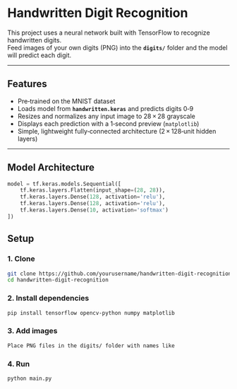 # Handwritten Digit Recognition

This project uses a neural network built with TensorFlow to recognize handwritten digits.  
Feed images of your own digits (PNG) into the **`digits/`** folder and the model will predict each digit.

---

##  Features
- Pre‑trained on the MNIST dataset  
- Loads model from **`handwritten.keras`** and predicts digits 0‑9  
- Resizes and normalizes any input image to 28 × 28 grayscale  
- Displays each prediction with a 1‑second preview (`matplotlib`)  
- Simple, lightweight fully‑connected architecture (2 × 128‑unit hidden layers)  

---

##  Model Architecture

```python
model = tf.keras.models.Sequential([
    tf.keras.layers.Flatten(input_shape=(28, 28)),
    tf.keras.layers.Dense(128, activation='relu'),
    tf.keras.layers.Dense(128, activation='relu'),
    tf.keras.layers.Dense(10, activation='softmax')
])
````

##  Setup

### 1. Clone

```bash
git clone https://github.com/yourusername/handwritten-digit-recognition.git
cd handwritten-digit-recognition
```

### 2. Install dependencies
```bash
pip install tensorflow opencv-python numpy matplotlib
```

### 3. Add images
```bash
Place PNG files in the digits/ folder with names like
```

### 4. Run
```bash
python main.py
```
